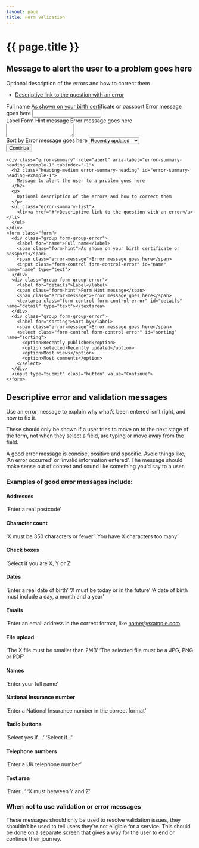 ```yaml
---
layout: page
title: Form validation
---
```


# {{ page.title }}

<div class="error-summary" role="alert" aria-label="error-summary-heading-example-1" tabindex="-1">
  <h2 class="heading-medium error-summary-heading" id="error-summary-heading-example-1">
    Message to alert the user to a problem goes here
  </h2>
  <p>
    Optional description of the errors and how to correct them
  </p>
  <ul class="error-summary-list">
    <li><a href="#">Descriptive link to the question with an error</a></li>
  </ul>
</div>
<form class="form">
  <div class="group form-group-error">
    <label for="name">Full name</label>
    <span class="form-hint">As shown on your birth certificate or passport</span>
    <span class="error-message">Error message goes here</span>
    <input class="form-control form-control-error" id="name" name="name" type="text">
  </div>
  <div class="group form-group-error">
    <label for="details">Label</label>
    <span class="form-hint">Form Hint message</span>
    <span class="error-message">Error message goes here</span>
    <textarea class="form-control form-control-error" id="details" name="detail" type="text"></textarea>
  </div>
  <div class="group form-group-error">
    <label for="sorting">Sort by</label>
    <span class="error-message">Error message goes here</span>
    <select class="form-control form-control-error" id="sorting" name="sorting">
      <option>Recently published</option>
      <option selected>Recently updated</option>
      <option>Most views</option>
      <option>Most comments</option>
    </select>
  </div>
  <input type="submit" class="button" value="Continue">
</form>

    <div class="error-summary" role="alert" aria-label="error-summary-heading-example-1" tabindex="-1">
      <h2 class="heading-medium error-summary-heading" id="error-summary-heading-example-1">
        Message to alert the user to a problem goes here
      </h2>
      <p>
        Optional description of the errors and how to correct them
      </p>
      <ul class="error-summary-list">
        <li><a href="#">Descriptive link to the question with an error</a></li>
      </ul>
    </div>
    <form class="form">
      <div class="group form-group-error">
        <label for="name">Full name</label>
        <span class="form-hint">As shown on your birth certificate or passport</span>
        <span class="error-message">Error message goes here</span>
        <input class="form-control form-control-error" id="name" name="name" type="text">
      </div>
      <div class="group form-group-error">
        <label for="details">Label</label>
        <span class="form-hint">Form Hint message</span>
        <span class="error-message">Error message goes here</span>
        <textarea class="form-control form-control-error" id="details" name="detail" type="text"></textarea>
      </div>
      <div class="group form-group-error">
        <label for="sorting">Sort by</label>
        <span class="error-message">Error message goes here</span>
        <select class="form-control form-control-error" id="sorting" name="sorting">
          <option>Recently published</option>
          <option selected>Recently updated</option>
          <option>Most views</option>
          <option>Most comments</option>
        </select>
      </div>
      <input type="submit" class="button" value="Continue">
    </form>
    
 
## Descriptive error and validation messages
    
Use an error message to explain why what’s been entered isn’t right, and how to fix it. 

These should only be shown if a user tries to move on to the next stage of the form, not when they select a field, are typing or move away from the field. 

A good error message is concise, positive and specific. Avoid things like, ‘An error occurred’ or ‘invalid information entered’. The message should make sense out of context and sound like something you’d say to a user. 

### Examples of good error messages include:

#### Addresses
‘Enter a real postcode’
#### Character count
‘X must be 350 characters or fewer’
‘You have X characters too many’
#### Check boxes
‘Select if you are X, Y or Z’
#### Dates
‘Enter a real date of birth’
‘X must be today or in the future’
‘A date of birth must include a day, a month and a year’
#### Emails
‘Enter an email address in the correct format, like name@example.com
#### File upload
‘The X file must be smaller than 2MB’
‘The selected file must be a JPG, PNG or PDF’
#### Names
‘Enter your full name’
#### National Insurance number
‘Enter a National Insurance number in the correct format’
#### Radio buttons
‘Select yes if….’
‘Select if…’
#### Telephone numbers
‘Enter a UK telephone number’
#### Text area
‘Enter…’
‘X must between Y and Z’

### When not to use validation or error messages

These messages should only be used to resolve validation issues, they shouldn’t be used to tell users they’re not eligible for a service. This should be done on a separate screen that gives a way for the user to end or continue their journey. 
